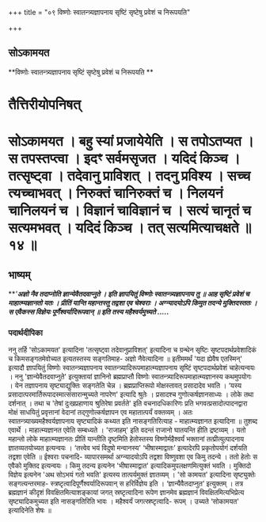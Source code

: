 +++
title = "०९ विष्णोः स्वातन्त्र्यज्ञापनाय सृष्टिं सृष्टेषु प्रवेशं च निरूपयति"

+++


## सोऽकामयत

**विष्णोः स्वातन्त्र्यज्ञापनाय सृष्टिं सृष्टेषु प्रवेशं च निरूपयति **

# **तैत्तिरीयोपनिषत्**

# **सोऽकामयत । बहु स्यां प्रजायेयेति । स तपोऽतप्यत । स तपस्तप्त्वा । इदꣳ सर्वमसृजत । यदिदं किञ्च । तत्सृष्ट्वा । तदेवानु प्राविशत् । तदनु प्रविश्य । सच्च त्यच्चाभवत् । निरुक्तं चानिरुक्तं च । निलयनं चानिलयनं च । विज्ञानं चाविज्ञानं च । सत्यं चानृतं च सत्यमभवत् । यदिदं किञ्च । तत् सत्यमित्याचक्षते ॥ १४ ॥**

## **भाष्यम्**

***'**अज्ञो नैव तदाप्नोति ज्ञान्येवैतदवाप्नुते । इति ज्ञापयितुं विष्णोः स्वातन्त्र्यज्ञापनाय तु ॥ आह सृष्टिं प्रवेशं च माहात्म्यज्ञानतो यतः । प्रीतिं यान्ति महान्तस्तु तद्वशा एव चेश्वराः । अग्न्यादयोऽपि किमुत तदन्ये मुक्तिदस्ततः । स एवैकस्स विज्ञेयः पूर्णैश्वर्यादिरूपवान् ॥ इति तस्य महैश्वर्यमुच्यते .....***

### **पदार्थदीपिका**

ननु तर्हि 'सोऽकामयत' इत्यादिना 'तत्सृष्ट्वा तदेवानुप्राविशत्' इत्यादिना च ग्रन्थेन सृष्टिः सृष्टपदार्थप्रवेशादिकं च किमसङ्गतमेवोच्यत इत्यतस्तस्य सङ्गतिमाह- अज्ञो नैवेत्यादिना ॥ इतीममर्थं 'यदा ह्येवैष एतस्मिन्' इत्यादौ ज्ञापयितुं विष्णोः स्वातन्त्र्यज्ञापनाय स्वातन्त्र्यादिरूपमाहात्म्यज्ञापनाय सृष्टिं सृष्टपदार्थप्रवेशं चाहेत्यन्वयः । ननु 'ज्ञान्येवैतदवाप्नुते' इत्युक्तायां ज्ञानिनो ब्रह्मप्राप्तौ विष्णोः स्वातन्त्र्यादिरूपमाहात्म्यज्ञानस्य कथमुपयोगः । येन तज्ञापनाय सृष्ट्याद्युक्तिः सङ्गतेति चेन्न । ब्रह्मप्राप्तिरूपो मोक्षस्तावत् प्रसादादेव भवति । ‘यस्य प्रसादात्परमार्तिरूपादस्मात्संसारान्मुच्यते नापरेण' इत्यादि श्रुतेः । प्रसादश्च गुणोत्कर्षज्ञानसाध्यः । लोके तथा दर्शनात् । तथा च 'तेषां दुःखप्रहाणाय श्रुतिरेषा प्रवर्तते' इति वचनादधिकारिणः प्रति भगवत्प्रसादोत्पादनद्वारा मोक्षं साधयितुं प्रवृत्तानां वेदानां तद्गुणोत्कर्षज्ञापन एव महातात्पर्यं वक्तव्यम् । अतः स्वातन्त्र्याख्यमहैश्वर्यज्ञापनाय सृष्ट्यादिकं कथ्यत इति नासङ्गतिरित्याह - माहात्म्यज्ञानत इत्यादिना ॥ तुशब्द एवार्थे । माहात्म्यज्ञानत एवेति सम्बध्यते । 'राजाहम्' इति वदन्तं राजानो घातयन्ति हीति द्रष्टव्यम् । यतो महान्तो लोके माहात्म्यज्ञानतः प्रीतिं यान्तीति दृष्टमिति हेतोस्तस्य विष्णोर्महैश्वर्यं भक्तानां तत्प्रीत्युत्पादनाय ज्ञातव्यतयोच्यत इत्यन्वयः । ‘तत्त्वेव भयं विदुषो मन्वानस्य' ‘भीषास्माद्वातः’ इत्यादेरपि प्रकृतोपयोगं दर्शयति तद्वशा एवेति ॥ ईश्वराः पचनादि- व्यापारसमर्था अग्न्यादयोऽपि तद्वशा विष्णुवशा एव किमु तदन्ये । ततो हेतोः स एवैको मुक्तिद इत्यन्वयः । किमु तदन्य इत्यनेन 'भीषास्माद्वात' इत्यादिकमुपलक्षणमित्युक्तं भवति । मुक्तिदो विज्ञेय इत्यनेन 'अथ सोऽभयं गतो भवति' इत्यस्य तात्पर्यमुक्तं ज्ञातव्यम् । 'सो कामयत' इत्यादिना सृष्ट्युक्तेः सङ्गत्यन्तरमाह- स्त्रष्टृत्वादिपूर्णैश्वर्यादिरूपवान् स हरिर्विज्ञेय इति । ‘ज्ञान्यैवैतदाप्नुत’ इत्युक्तम् । तत्र ब्रह्मज्ञानं कीदृशं विवक्षितमित्याशङ्कायां जगत् स्रष्टृत्वादिना रूपेण ज्ञानमेव ब्रह्मज्ञानं विवक्षितमित्यभिप्रेत्य सृष्ट्यादिकमुच्यत इति नासङ्गतिरिति भावः । महैश्वर्यं जगत्स्रष्टृत्वादि- रूपम् । उच्यते ‘सोकामयत' इत्यादिनेति शेषः ॥

